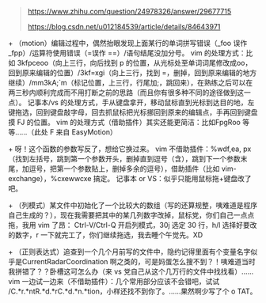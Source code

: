 
> https://www.zhihu.com/question/24978326/answer/29677715
>
> https://blog.csdn.net/u012184539/article/details/84643971

\+ （motion）编辑过程中，偶然抬眼发现上面某行的单词拼写错误（_foo 误作 _fpp）/运算符使用错误（=误作 ==）/语句结尾没加分号。
   vim 的处理方式：比如 <ESC>3kfpceoo<ESC><Ctrl-O>（向上三行，向后找到 p 的位置，从光标处至单词词尾修改成oo，回到原来编辑的位置）/<ESC>3kf=xgi（向上三行，找到 =，删掉，回到原来编辑的地方继续）/<ESC>mm3kA;<ESC>`m（标记位置，上三行，行尾加;，跳回来），在熟练之后可以在两三秒内顺利完成而不用打断之前的思路（而且你有很多种不同的途径做到这一点）。
   记事本/vs 的处理方式，手从键盘拿开，移动鼠标直到光标到达目的地，左键拖选，回到键盘敲字母，回去抓鼠标把光标挪回到原来的编辑点，手再回到键盘摸 FJ 的位置。
    vim 的处理方式（借助插件）其实还能更简洁：比如<LEADER>FpgRoo<ESC><Ctrl-O> 等等……（此处 <LEADER>F 来自 EasyMotion）

\+ 呀！这个函数的参数写反了，想给它换过来。
   vim 不借助插件：%wdf,ea, <ESC>px（找到左括号，跳到第一个参数开头，删掉直到逗号（含），跳到下一个参数末尾，加逗号，把第一个参数贴上，删掉多余的逗号），借助插件（比如 vim-exchange），%cxewwcxe 搞定。
   记事本 or VS：似乎只能用鼠标拖+键盘改了吧。

\+ （列模式）某文件中初始化了一个比较大的数组（写的还算规整，咦难道是程序自己生成的？），现在我需要把其中的某几列数字改掉，鼠标党，你们自己一点点拖，我用 vim 了昂：
     Ctrl-V/Ctrl-Q 开启列模式，30j 选定 30 行，h/l 选择好要改的数字，r 一下就完工了，你们继续拖选，我去睡个午觉先。XD

\+ （正则表达式）追查到一个几个月前写的文件中，隐约记得里面有个变量名字似乎是CurrentRadarCoordination 啊之类的，可是妈蛋怎么搜不到？！咦难道当时我拼错了？？卧槽这可怎么办（来 vs 党自己从这个几万行的文件中找找看）……
   vim 一边试一边来（不借助插件）：几个常用部分应该不会错吧，试试 /C.*r.*ntR.*d.*rC.*d.*n.*tion，小样还找不到你了。……果然啊少写了个 o TAT。

